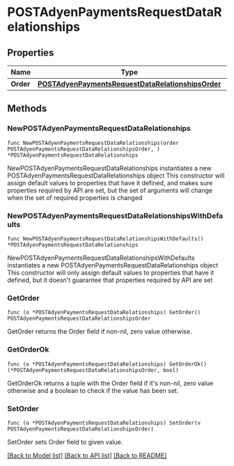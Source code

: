 # POSTAdyenPaymentsRequestDataRelationships

## Properties

Name | Type | Description | Notes
------------ | ------------- | ------------- | -------------
**Order** | [**POSTAdyenPaymentsRequestDataRelationshipsOrder**](POSTAdyenPaymentsRequestDataRelationshipsOrder.md) |  | 

## Methods

### NewPOSTAdyenPaymentsRequestDataRelationships

`func NewPOSTAdyenPaymentsRequestDataRelationships(order POSTAdyenPaymentsRequestDataRelationshipsOrder, ) *POSTAdyenPaymentsRequestDataRelationships`

NewPOSTAdyenPaymentsRequestDataRelationships instantiates a new POSTAdyenPaymentsRequestDataRelationships object
This constructor will assign default values to properties that have it defined,
and makes sure properties required by API are set, but the set of arguments
will change when the set of required properties is changed

### NewPOSTAdyenPaymentsRequestDataRelationshipsWithDefaults

`func NewPOSTAdyenPaymentsRequestDataRelationshipsWithDefaults() *POSTAdyenPaymentsRequestDataRelationships`

NewPOSTAdyenPaymentsRequestDataRelationshipsWithDefaults instantiates a new POSTAdyenPaymentsRequestDataRelationships object
This constructor will only assign default values to properties that have it defined,
but it doesn't guarantee that properties required by API are set

### GetOrder

`func (o *POSTAdyenPaymentsRequestDataRelationships) GetOrder() POSTAdyenPaymentsRequestDataRelationshipsOrder`

GetOrder returns the Order field if non-nil, zero value otherwise.

### GetOrderOk

`func (o *POSTAdyenPaymentsRequestDataRelationships) GetOrderOk() (*POSTAdyenPaymentsRequestDataRelationshipsOrder, bool)`

GetOrderOk returns a tuple with the Order field if it's non-nil, zero value otherwise
and a boolean to check if the value has been set.

### SetOrder

`func (o *POSTAdyenPaymentsRequestDataRelationships) SetOrder(v POSTAdyenPaymentsRequestDataRelationshipsOrder)`

SetOrder sets Order field to given value.



[[Back to Model list]](../README.md#documentation-for-models) [[Back to API list]](../README.md#documentation-for-api-endpoints) [[Back to README]](../README.md)


